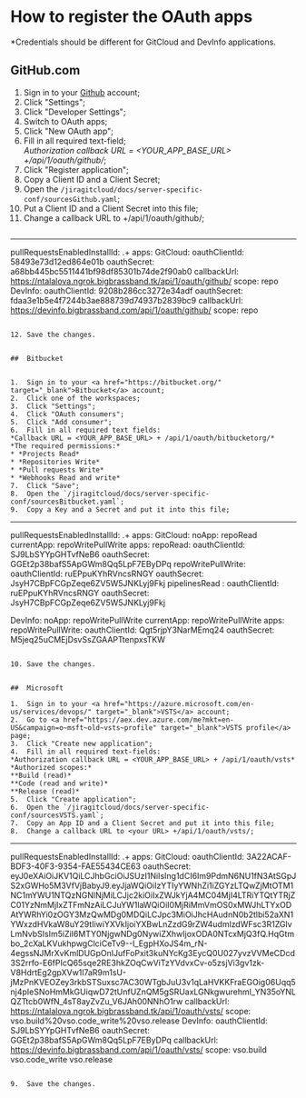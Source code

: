# How to register the OAuth apps
*Credentials should be different for GitCloud and DevInfo applications.

##  GitHub.com


1.	Sign in to your <a href="https://github.com/" target="_blank">Github</a> account;
2.	Click "Settings";
3.	Click "Developer Settings";
4.	Switch to OAuth apps;
5.	Click "New OAuth app";
6.	Fill in all required text-field;  
*Authorization callback URL = <YOUR_APP_BASE_URL> +/api/1/oauth/github/*;
7.	Click "Register application";
8.	Copy a Client ID and a Client Secret;
9.	Open the `/jiragitcloud/docs/server-specific-conf/sourcesGithub.yaml`;
10.	Put a Client ID and a Client Secret into this file;
11.	Change a callback URL to <your URL> +/api/1/oauth/github/;
    ```
  ---
pullRequestsEnabledInstallId: .+
apps:
  GitCloud:
    oauthClientId: 58493e73d12ed864e01b
    oauthSecret: a68bb445bc5511441bf98df85301b74de2f90ab0
    callbackUrl: https://ntalalova.ngrok.bigbrassband.tk/api/1/oauth/github/
    scope: repo
  DevInfo:
    oauthClientId: 9208b286cc3272e34adf
    oauthSecret: fdaa3e1b5e4f7244b3ae888739d74937b2839bc9
    callbackUrl: https://devinfo.bigbrassband.com/api/1/oauth/github/
    scope: repo
  ```
  
12.	Save the changes.


##  Bitbucket


1.	Sign in to your <a href="https://bitbucket.org/" target="_blank">Bitbucket</a> account;
2.	Сlick one of the workspaces;
3.	Click "Settings";
4.	Click "OAuth consumers";
5.	Click "Add consumer";
6.	Fill in all required text fields:  
*Callback URL = <YOUR_APP_BASE_URL> + /api/1/oauth/bitbucketorg/*  
*The required permissions:*  
* *Projects Read*  
* *Repositories Write* 
* *Pull requests Write*  
* *Webhooks Read and write*
7.	Click "Save";
8.	Open the `/jiragitcloud/docs/server-specific-conf/sourcesBitbucket.yaml`;
9.	Сopy a Key and a Secret and put it into this file;
  ```
  ---
pullRequestsEnabledInstallId: .+
apps:
  GitCloud:
    noApp: repoRead
    currentApp: repoWritePullWrite
    apps:
      repoRead:
        oauthClientId: SJ9LbSYYpGHTvfNeB6
        oauthSecret: GGEt2p38bafS5ApGWm8Qq5LpF7EByDPq
      repoWritePullWrite:
        oauthClientId: ruEPpuKYhRVncsRNGY
        oauthSecret: JsyH7CBpFCGpZeqe6ZV5W5JNKLyj9Fkj
      pipelinesRead :
        oauthClientId: ruEPpuKYhRVncsRNGY
        oauthSecret: JsyH7CBpFCGpZeqe6ZV5W5JNKLyj9Fkj
  
  DevInfo:
    noApp: repoWritePullWrite
    currentApp: repoWritePullWrite
    apps:
      repoWritePullWrite:
        oauthClientId: Qgt5rjpY3NarMEmq24
        oauthSecret: M5jeq25uCMEjDsvSsZGAAPTtenpxsTKW
  ```

10.	Save the changes.


##  Microsoft

1.	Sign in to your <a href="https://azure.microsoft.com/en-us/services/devops/" target="_blank">VSTS</a> account;
2.	Go to <a href="https://aex.dev.azure.com/me?mkt=en-US&campaign=o~msft~old~vsts~profile" target="_blank">VSTS profile</a> page;
3.	Сlick "Create new application";
4.	Fill in all required text-fields:  
*Authorization callback URL = <YOUR_APP_BASE_URL> + /api/1/oauth/vsts*  
*Authorized scopes:*  
  **Build (read)*
  **Code (read and write)*  
  **Release (read)*
5.	Click "Create application";
6.	Open the `/jiragitcloud/docs/server-specific-conf/sourcesVSTS.yaml`;
7.	Copy an App ID and a Client Secret and put it into this file;
8.	Change a callback URL to <your URL> +/api/1/oauth/vsts/;
  ```
  ---
pullRequestsEnabledInstallId: .+
apps:
  GitCloud:
    oauthClientId: 3A22ACAF-BDF3-40F3-9354-FAE55434CE63
    oauthSecret: eyJ0eXAiOiJKV1QiLCJhbGciOiJSUzI1NiIsIng1dCI6Im9PdmN6NU1fN3AtSGpJS2xGWHo5M3VfVjBabyJ9.eyJjaWQiOiIzYTIyYWNhZi1iZGYzLTQwZjMtOTM1NC1mYWU1NTQzNGNlNjMiLCJjc2kiOiIxZWJkYjA4MC04MjI4LTRiYTQtYTRjZC01YzNmMjIxZTFmNzAiLCJuYW1laWQiOiI0MjRiMmVmOS0xMWJhLTYxODAtYWRhYi0zOGY3MzQwMDg0MDQiLCJpc3MiOiJhcHAudnN0b2tlbi52aXN1YWxzdHVkaW8uY29tIiwiYXVkIjoiYXBwLnZzdG9rZW4udmlzdWFsc3R1ZGlvLmNvbSIsIm5iZiI6MTY0NjgwNDg0NywiZXhwIjoxODA0NTcxMjQ3fQ.HqGtmbo_2cXaLKVukhpwgClciCeTv9--I_EgpHXoJS4m_rN-4egssNJMrXvKmlDUGpOnlJufFoPxit3kuNYcKg3EycQ0U027yvzVVMeCDcd3S2rrfo-E6fPIcQ65sqe2RE3hkZOqCwViTzYVdvxCv-o5zsjVi3gv1zk-V8HdrtEg2gpXVw1l7aR9m1sU-jMzPnKVEOZey3rkbSTSuxsc7AC30WTgbJuU3v1qLaHVKKFraEGOig06Uqq5nj4pIeSNoHmMkGUiqwD72tUnfUZnQM5gSRUaxLGNkgwurehml_YN35oYNLQZTtcb0WfN_4sT8ayZvZu_V6JAh00NNhO1rw 
    callbackUrl: https://ntalalova.ngrok.bigbrassband.tk/api/1/oauth/vsts/
    scope: vso.build%20vso.code_write%20vso.release
  DevInfo:
    oauthClientId: SJ9LbSYYpGHTvfNeB6
    oauthSecret: GGEt2p38bafS5ApGWm8Qq5LpF7EByDPq
    callbackUrl: https://devinfo.bigbrassband.com/api/1/oauth/vsts/
    scope: vso.build vso.code_write vso.release
  ```

9.	Save the changes.

